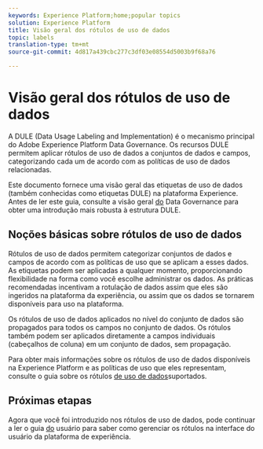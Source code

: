 ```yaml
---
keywords: Experience Platform;home;popular topics
solution: Experience Platform
title: Visão geral dos rótulos de uso de dados
topic: labels
translation-type: tm+mt
source-git-commit: 4d817a439cbc277c3df03e08554d5003b9f68a76

---
```



# Visão geral dos rótulos de uso de dados

A DULE (Data Usage Labeling and Implementation) é o mecanismo principal do Adobe Experience Platform Data Governance. Os recursos DULE permitem aplicar rótulos de uso de dados a conjuntos de dados e campos, categorizando cada um de acordo com as políticas de uso de dados relacionadas.

Este documento fornece uma visão geral das etiquetas de uso de dados (também conhecidas como etiquetas DULE) na plataforma Experience. Antes de ler este guia, consulte a visão geral [do](../home.md) Data Governance para obter uma introdução mais robusta à estrutura DULE.

## Noções básicas sobre rótulos de uso de dados

Rótulos de uso de dados permitem categorizar conjuntos de dados e campos de acordo com as políticas de uso que se aplicam a esses dados. As etiquetas podem ser aplicadas a qualquer momento, proporcionando flexibilidade na forma como você escolhe administrar os dados. As práticas recomendadas incentivam a rotulação de dados assim que eles são ingeridos na plataforma da experiência, ou assim que os dados se tornarem disponíveis para uso na plataforma.

Os rótulos de uso de dados aplicados no nível do conjunto de dados são propagados para todos os campos no conjunto de dados. Os rótulos também podem ser aplicados diretamente a campos individuais (cabeçalhos de coluna) em um conjunto de dados, sem propagação.

Para obter mais informações sobre os rótulos de uso de dados disponíveis na Experience Platform e as políticas de uso que eles representam, consulte o guia sobre os rótulos [de uso de dados](reference.md)suportados.

## Próximas etapas

Agora que você foi introduzido nos rótulos de uso de dados, pode continuar a ler o guia [do](user-guide.md) usuário para saber como gerenciar os rótulos na interface do usuário da plataforma de experiência.
